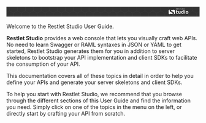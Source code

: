 
![Restlet Studio](images/01.jpg "Restlet Studio")

Welcome to the Restlet Studio User Guide.

**Restlet Studio** provides a web console that lets you visually craft web APIs. No need to learn Swagger or RAML syntaxes in JSON or YAML to get started, Restlet Studio generates them for you in addition to server skeletons to bootstrap your API implementation and client SDKs to facilitate the consumption of your API.

This documentation covers all of these topics in detail in order to help you define your APIs and generate your server skeletons and client SDKs.  

To help you start with Restlet Studio, we recommend that you browse through the different sections of this User Guide and find the information you need. Simply click on one of the topics in the menu on the left, or directly start by crafting your API from scratch.
